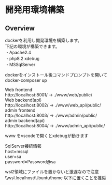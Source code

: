 # 開発用環境構築

## Overview

dockerを利用し開発環境を構築します。  
下記の環境が構築できます。  
・Apache2.4  
・php8.2 xdebug  
・MSSqlServer  

dockerをインストール後コマンドプロンプトを開いて  
docker-composer up 
  
Web frontend  
http://localhost:8001/ -> ./www/web/public/  
Web backend(api)  
http://localhost:8002/ -> ./www/web_api/public/  
admin frontend  
http://localhost:8003/ -> ./www/admin/public/  
admin backend(api)   
http://localhost:8004/ -> ./www/admin_api/public/   

www をvscodeで開くとxdebugが動きます

SqlServer接続情報  
host=mssql  
user=sa  
password=Password@sa  

wsl2領域にファイルを置かないと激遅なので注意  
\\\wsl.localhost\Ubuntu\home 以下に置くことを推奨
